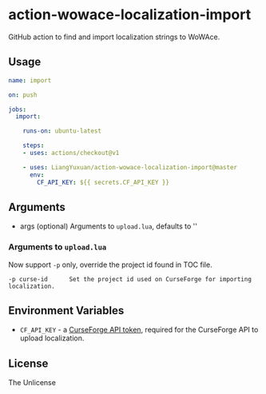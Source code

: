 # action-wowace-localization-import
GitHub action to find and import localization strings to WoWAce.

## Usage

```yml
name: import

on: push

jobs:
  import:

    runs-on: ubuntu-latest

    steps:
    - uses: actions/checkout@v1

    - uses: LiangYuxuan/action-wowace-localization-import@master
      env:
        CF_API_KEY: ${{ secrets.CF_API_KEY }}
```

## Arguments

* args
  (optional) Arguments to `upload.lua`, defaults to ''

### Arguments to `upload.lua`

Now support `-p` only, override the project id found in TOC file.

`-p curse-id      Set the project id used on CurseForge for importing localization.`

## Environment Variables

* `CF_API_KEY`  - a [CurseForge API token](https://wow.curseforge.com/account/api-tokens),
  required for the CurseForge API to upload localization.

## License
The Unlicense
